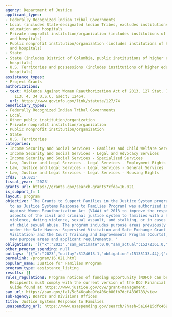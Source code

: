 ```yaml
---
agency: Department of Justice
applicant_types:
- Federally Recognized lndian Tribal Governments
- Local (includes State-designated lndian Tribes, excludes institutions of higher
  education and hospitals
- Private nonprofit institution/organization (includes institutions of higher education
  and hospitals)
- Public nonprofit institution/organization (includes institutions of higher education
  and hospitals)
- State
- State (includes District of Columbia, public institutions of higher education and
  hospitals)
- U.S. Territories and possessions (includes institutions of higher education and
  hospitals)
assistance_types:
- Project Grants
authorizations:
- text: Violence Against Women Reauthorization Act of 2013. 127 Stat. 74. Pub. L.
    113, 4. 34 U.S.C. &sect; 12464.
  url: https://www.govinfo.gov/link/statute/127/74
beneficiary_types:
- Federally Recognized Indian Tribal Governments
- Local
- Other public institution/organization
- Private nonprofit institution/organization
- Public nonprofit institution/organization
- State
- U.S. Territories
categories:
- Income Security and Social Services - Families and Child Welfare Services
- Income Security and Social Services - Legal and Advocacy Services
- Income Security and Social Services - Specialized Services
- Law, Justice and Legal Services - Legal Services - Employment Rights
- Law, Justice and Legal Services - Legal Services - General Services
- Law, Justice and Legal Services - Legal Services - Housing Rights
cfda: '16.021'
fiscal_year: '2023'
grants_url: https://grants.gov/search-grants?cfda=16.021
is_subpart_f: 1
layout: program
objective: 'The Grants to Support Families in the Justice System program (referred
  to as Justice Systems Response to Families Program) was authorized in the Violence
  Against Women Reauthorization Act (VAWA) of 2013 to improve the response of all
  aspects of the civil and criminal justice system to families with a history of domestic
  violence, dating violence, sexual assault, and stalking, or in cases involving allegations
  of child sexual abuse. The program includes purpose areas previously authorized
  under the Safe Havens: Supervised Visitation and Safe Exchange Grant Program (Supervised
  Visitation) and the Court Training and Improvements Program (Courts), along with
  new purpose areas and applicant requirements. '
obligations: '[{"x":"2023","sam_estimate":0.0,"sam_actual":15272361.0,"usa_spending_actual":14810309.6},{"x":"2024","sam_estimate":0.0,"sam_actual":14662085.0,"usa_spending_actual":14016494.04},{"x":"2025","sam_estimate":0.0,"sam_actual":14662085.0,"usa_spending_actual":0.0}]'
other_program_spending: null
outlays: '[{"x":"2023","outlay":3124613.1,"obligation":15135133.44},{"x":"2024","outlay":736793.79,"obligation":14364036.57},{"x":"2025","outlay":0.0,"obligation":0.0}]'
permalink: /program/16.021.html
popular_name: Justice for Families Program
program_type: assistance_listing
results: []
rules_regulations: Program notices of funding opportunity (NOFO) can be found at https://www.justice.gov/ovw/open-notices-of-funding-opportunities.
  Recipients must comply with the current version of the DOJ Financial Grants Management
  Guide found at https://www.justice.gov/ovw/grant-management.
sam_url: https://sam.gov/fal/5c546caba9fe406cb80fb7dcf4836783/view
sub-agency: Boards and Divisions Offices
title: Justice Systems Response to Families
usaspending_url: https://www.usaspending.gov/search/?hash=5a16415dfc469801c5540e32a36263ac
---
```

